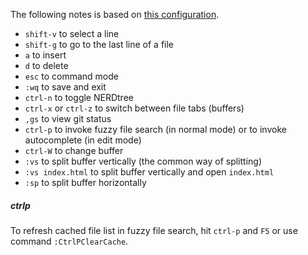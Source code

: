 The following notes is based on [this configuration](https://github.com/alexhokl/.vim/blob/master/vimrc).

- `shift-v` to select a line
- `shift-g` to go to the last line of a file
- `a` to insert
- `d` to delete
- `esc` to command mode
- `:wq` to save and exit
- `ctrl-n` to toggle NERDtree
- `ctrl-x` or `ctrl-z` to switch between file tabs (buffers)
- `,gs` to view git status
- `ctrl-p` to invoke fuzzy file search (in normal mode) or to invoke autocomplete (in edit mode)
- `ctrl-W` to change buffer
- `:vs` to split buffer vertically (the common way of splitting)
- `:vs index.html` to split buffer vertically and open `index.html`
- `:sp` to split buffer horizontally

##### ctrlp

To refresh cached file list in fuzzy file search, hit `ctrl-p` and `F5` or use
command `:CtrlPClearCache`.
